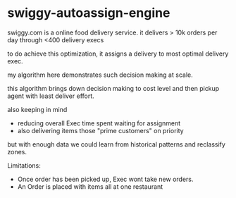 
# swiggy-autoassign-engine
swiggy.com is a online food delivery service. 
it delivers > 10k orders per day through <400 delivery execs

to do achieve this optimization, it assigns a delivery to most optimal
delivery exec.

my algorithm here demonstrates such decision making at scale.

this algorithm brings down decision making to cost level and then pickup agent 
with least deliver effort.

also keeping in mind 
* reducing overall Exec time spent waiting for assignment
* also delivering items those "prime customers" on priority

but with enough data we could learn from historical patterns and reclassify zones. 


Limitations:
* Once order has been picked up, Exec wont take new orders.
* An Order is placed with items all at one restaurant